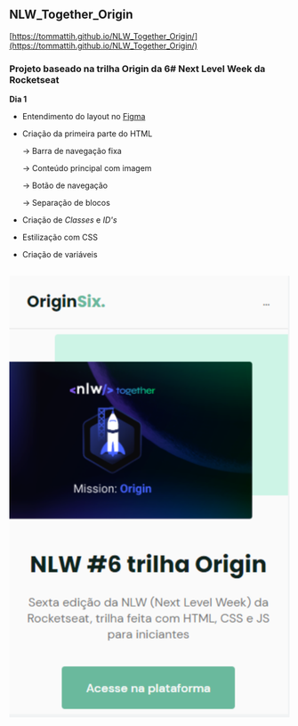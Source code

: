 ## NLW_Together_Origin 
[https://tommattih.github.io/NLW_Together_Origin/](https://tommattih.github.io/NLW_Together_Origin/)

### Projeto baseado na trilha Origin da 6# Next Level Week da Rocketseat
**Dia 1**
* Entendimento do layout no [Figma](https://www.figma.com/community/file/1009807319507822993/Origin-Six)
* Criação da primeira parte do HTML

  -> Barra de navegação fixa
  
  -> Conteúdo principal com imagem
  
  -> Botão de navegação
  
  -> Separação de blocos
  
* Criação de _Classes_ e _ID's_
* Estilização com CSS
* Criação de variáveis

![Preview Day 1](./images/PreviewDay1.svg)
---

